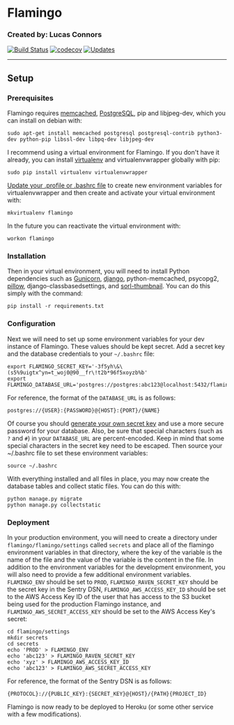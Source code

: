# Flamingo
### Created by: Lucas Connors

[![Build Status](https://travis-ci.org/RevolutionTech/flamingo.svg?branch=master)](https://travis-ci.org/RevolutionTech/flamingo)
[![codecov](https://codecov.io/gh/RevolutionTech/flamingo/branch/master/graph/badge.svg)](https://codecov.io/gh/RevolutionTech/flamingo)
[![Updates](https://pyup.io/repos/github/RevolutionTech/flamingo/shield.svg)](https://pyup.io/repos/github/RevolutionTech/flamingo/)

***

## Setup

### Prerequisites

Flamingo requires [memcached](http://memcached.org/), [PostgreSQL](http://www.postgresql.org/), pip and libjpeg-dev, which you can install on debian with:

    sudo apt-get install memcached postgresql postgresql-contrib python3-dev python-pip libssl-dev libpq-dev libjpeg-dev

I recommend using a virtual environment for Flamingo. If you don't have it already, you can install [virtualenv](http://virtualenv.readthedocs.org/en/latest/virtualenv.html) and virtualenvwrapper globally with pip:

    sudo pip install virtualenv virtualenvwrapper

[Update your .profile or .bashrc file](http://virtualenvwrapper.readthedocs.org/en/latest/install.html#shell-startup-file) to create new environment variables for virtualenvwrapper and then create and activate your virtual environment with:

    mkvirtualenv flamingo

In the future you can reactivate the virtual environment with:

    workon flamingo

### Installation

Then in your virtual environment, you will need to install Python dependencies such as [Gunicorn](http://gunicorn.org/), [django](https://www.djangoproject.com/), python-memcached, psycopg2, [pillow](https://pillow.readthedocs.org/), django-classbasedsettings, and [sorl-thumbnail](http://sorl-thumbnail.readthedocs.org/). You can do this simply with the command:

    pip install -r requirements.txt

### Configuration

Next we will need to set up some environment variables for your dev instance of Flamingo. These values should be kept secret. Add a secret key and the database credentials to your `~/.bashrc` file:

    export FLAMINGO_SECRET_KEY='-3f5yh\&\(s5%9uigtx^yn=t_woj0@90__fr\!t2b*96f5xoyzb%b'
    export FLAMINGO_DATABASE_URL='postgres://postgres:abc123@localhost:5432/flamingo'

For reference, the format of the `DATABASE_URL` is as follows:

    postgres://{USER}:{PASSWORD}@{HOST}:{PORT}/{NAME}

Of course you should [generate your own secret key](http://stackoverflow.com/a/16630719) and use a more secure password for your database. Also, be sure that special characters (such as `?` and `#`) in your `DATABASE_URL` are percent-encoded. Keep in mind that some special characters in the secret key need to be escaped. Then source your ~/.bashrc file to set these environment variables:

    source ~/.bashrc

With everything installed and all files in place, you may now create the database tables and collect static files. You can do this with:

    python manage.py migrate
    python manage.py collectstatic

### Deployment

In your production environment, you will need to create a directory under `flamingo/flamingo/settings` called `secrets` and place all of the flamingo environment variables in that directory, where the key of the variable is the name of the file and the value of the variable is the content in the file. In addition to the environment variables for the development environment, you will also need to provide a few additional environment variables. `FLAMINGO_ENV` should be set to `PROD`, `FLAMINGO_RAVEN_SECRET_KEY` should be the secret key in the Sentry DSN, `FLAMINGO_AWS_ACCESS_KEY_ID` should be set to the AWS Access Key ID of the user that has access to the S3 bucket being used for the production Flamingo instance, and `FLAMINGO_AWS_SECRET_ACCESS_KEY` should be set to the AWS Access Key's secret:

    cd flamingo/settings
    mkdir secrets
    cd secrets
    echo 'PROD' > FLAMINGO_ENV
    echo 'abc123' > FLAMINGO_RAVEN_SECRET_KEY
    echo 'xyz' > FLAMINGO_AWS_ACCESS_KEY_ID
    echo 'abc123' > FLAMINGO_AWS_SECRET_ACCESS_KEY

For reference, the format of the Sentry DSN is as follows:

    {PROTOCOL}://{PUBLIC_KEY}:{SECRET_KEY}@{HOST}/{PATH}{PROJECT_ID}

Flamingo is now ready to be deployed to Heroku (or some other service with a few modifications).
